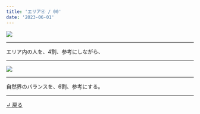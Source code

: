 ```yaml
---
title: 'エリア④ / 00'
date: '2023-06-01'
---
```

![](/images/00_00.jpg)
***
エリア内の人を、4割、参考にしながら、
***
![](/images/00_00_.jpg)
***
自然界のバランスを、6割、参考にする。
***
[ ↲ 戻る ](/posts/00)
